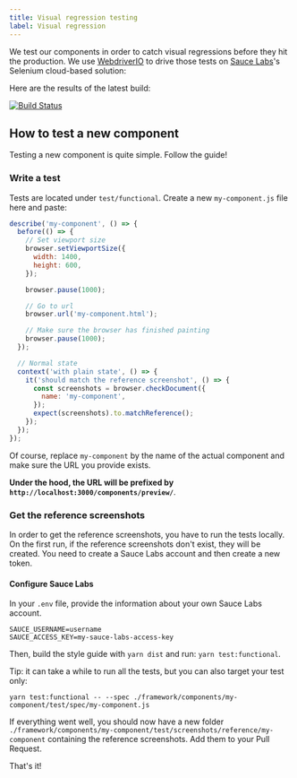 ```yaml
---
title: Visual regression testing
label: Visual regression
---
```


We test our components in order to catch visual regressions before they hit the production. We use [WebdriverIO](http://webdriver.io/) to drive those tests on [Sauce Labs](https://saucelabs.com/)'s Selenium cloud-based solution:

Here are the results of the latest build:

[![Build Status](https://saucelabs.com/browser-matrix/europa-component-library.svg)](https://saucelabs.com/u/europa-component-library)

## How to test a new component

Testing a new component is quite simple. Follow the guide!

### Write a test

Tests are located under `test/functional`. Create a new `my-component.js` file here and paste:

```js
describe('my-component', () => {
  before(() => {
    // Set viewport size
    browser.setViewportSize({
      width: 1400,
      height: 600,
    });

    browser.pause(1000);

    // Go to url
    browser.url('my-component.html');

    // Make sure the browser has finished painting
    browser.pause(1000);
  });

  // Normal state
  context('with plain state', () => {
    it('should match the reference screenshot', () => {
      const screenshots = browser.checkDocument({
        name: 'my-component',
      });
      expect(screenshots).to.matchReference();
    });
  });
});
```

Of course, replace `my-component` by the name of the actual component and make sure the URL you provide exists.

**Under the hood, the URL will be prefixed by `http://localhost:3000/components/preview/`**.

### Get the reference screenshots

In order to get the reference screenshots, you have to run the tests locally. On the first run, if the reference screenshots don't exist, they will be created. You need to create a Sauce Labs account and then create a new token.

#### Configure Sauce Labs

In your `.env` file, provide the information about your own Sauce Labs account.

```
SAUCE_USERNAME=username
SAUCE_ACCESS_KEY=my-sauce-labs-access-key
```

Then, build the style guide with `yarn dist` and run: `yarn test:functional`.

Tip: it can take a while to run all the tests, but you can also target your test only:

```
yarn test:functional -- --spec ./framework/components/my-component/test/spec/my-component.js
```

If everything went well, you should now have a new folder `./framework/components/my-component/test/screenshots/reference/my-component` containing the reference screenshots. Add them to your Pull Request.

That's it!
